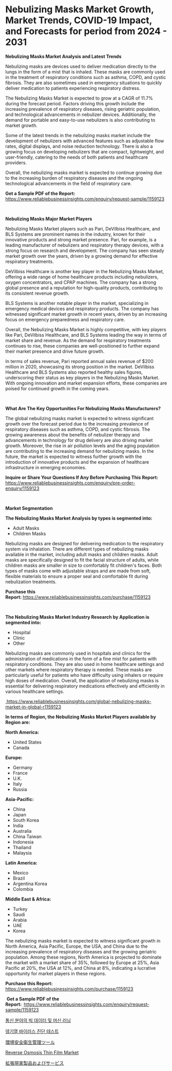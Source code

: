 <p><h1>Nebulizing Masks Market Growth, Market Trends, COVID-19 Impact, and Forecasts for period from 2024 - 2031</h1></p><p><strong>Nebulizing Masks Market Analysis and Latest Trends</strong></p>
<p><p>Nebulizing masks are devices used to deliver medication directly to the lungs in the form of a mist that is inhaled. These masks are commonly used in the treatment of respiratory conditions such as asthma, COPD, and cystic fibrosis. They are also sometimes used in emergency situations to quickly deliver medication to patients experiencing respiratory distress.</p><p>The Nebulizing Masks Market is expected to grow at a CAGR of 11.7% during the forecast period. Factors driving this growth include the increasing prevalence of respiratory diseases, rising geriatric population, and technological advancements in nebulizer devices. Additionally, the demand for portable and easy-to-use nebulizers is also contributing to market growth.</p><p>Some of the latest trends in the nebulizing masks market include the development of nebulizers with advanced features such as adjustable flow rates, digital displays, and noise reduction technology. There is also a growing focus on developing nebulizers that are compact, lightweight, and user-friendly, catering to the needs of both patients and healthcare providers.</p><p>Overall, the nebulizing masks market is expected to continue growing due to the increasing burden of respiratory diseases and the ongoing technological advancements in the field of respiratory care.</p></p>
<p><strong>Get a Sample PDF of the Report:&nbsp;</strong> <a href="https://www.reliablebusinessinsights.com/enquiry/request-sample/1159123">https://www.reliablebusinessinsights.com/enquiry/request-sample/1159123</a></p>
<p>&nbsp;</p>
<p><strong>Nebulizing Masks Major Market Players</strong></p>
<p><p>Nebulizing Masks Market players such as Pari, DeVilbiss Healthcare, and BLS Systems are prominent names in the industry, known for their innovative products and strong market presence. Pari, for example, is a leading manufacturer of nebulizers and respiratory therapy devices, with a strong focus on research and development. The company has seen steady market growth over the years, driven by a growing demand for effective respiratory treatments.</p><p>DeVilbiss Healthcare is another key player in the Nebulizing Masks Market, offering a wide range of home healthcare products including nebulizers, oxygen concentrators, and CPAP machines. The company has a strong global presence and a reputation for high-quality products, contributing to its consistent revenue growth.</p><p>BLS Systems is another notable player in the market, specializing in emergency medical devices and respiratory products. The company has witnessed significant market growth in recent years, driven by an increasing focus on emergency preparedness and respiratory care.</p><p>Overall, the Nebulizing Masks Market is highly competitive, with key players like Pari, DeVilbiss Healthcare, and BLS Systems leading the way in terms of market share and revenue. As the demand for respiratory treatments continues to rise, these companies are well-positioned to further expand their market presence and drive future growth.</p><p>In terms of sales revenue, Pari reported annual sales revenue of $200 million in 2020, showcasing its strong position in the market. DeVilbiss Healthcare and BLS Systems also reported healthy sales figures, underscoring their status as key players in the Nebulizing Masks Market. With ongoing innovation and market expansion efforts, these companies are poised for continued growth in the coming years.</p></p>
<p>&nbsp;</p>
<p><strong>What Are The Key Opportunities For Nebulizing Masks Manufacturers?</strong></p>
<p><p>The global nebulizing masks market is expected to witness significant growth over the forecast period due to the increasing prevalence of respiratory diseases such as asthma, COPD, and cystic fibrosis. The growing awareness about the benefits of nebulizer therapy and advancements in technology for drug delivery are also driving market growth. Moreover, the rise in air pollution levels and the aging population are contributing to the increasing demand for nebulizing masks. In the future, the market is expected to witness further growth with the introduction of innovative products and the expansion of healthcare infrastructure in emerging economies.</p></p>
<p><strong>Inquire or Share Your Questions If Any Before Purchasing This Report:</strong> <a href="https://www.reliablebusinessinsights.com/enquiry/pre-order-enquiry/1159123">https://www.reliablebusinessinsights.com/enquiry/pre-order-enquiry/1159123</a></p>
<p>&nbsp;</p>
<p><strong>Market Segmentation</strong></p>
<p><strong>The Nebulizing Masks Market Analysis by types is segmented into:</strong></p>
<p><ul><li>Adult Masks</li><li>Children Masks</li></ul></p>
<p><p>Nebulizing masks are designed for delivering medication to the respiratory system via inhalation. There are different types of nebulizing masks available in the market, including adult masks and children masks. Adult masks are specifically designed to fit the facial structure of adults, while children masks are smaller in size to comfortably fit children's faces. Both types of masks come with adjustable straps and are made from soft, flexible materials to ensure a proper seal and comfortable fit during nebulization treatments.</p></p>
<p><strong>Purchase this Report:&nbsp;</strong><a href="https://www.reliablebusinessinsights.com/purchase/1159123">https://www.reliablebusinessinsights.com/purchase/1159123</a></p>
<p>&nbsp;</p>
<p><strong>The Nebulizing Masks Market Industry Research by Application is segmented into:</strong></p>
<p><ul><li>Hospital</li><li>Clinic</li><li>Other</li></ul></p>
<p><p>Nebulizing masks are commonly used in hospitals and clinics for the administration of medications in the form of a fine mist for patients with respiratory conditions. They are also used in home healthcare settings and other markets where respiratory therapy is needed. These masks are particularly useful for patients who have difficulty using inhalers or require high doses of medication. Overall, the application of nebulizing masks is essential for delivering respiratory medications effectively and efficiently in various healthcare settings.</p></p>
<p><a href="https://www.reliablebusinessinsights.com/global-nebulizing-masks-market-in-global-r1159123">&nbsp;https://www.reliablebusinessinsights.com/global-nebulizing-masks-market-in-global-r1159123</a></p>
<p><strong>In terms of Region, the Nebulizing Masks Market Players available by Region are:</strong></p>
<p>
    <p> <strong> North America: </strong>
        <ul>
            <li>United States</li>
            <li>Canada</li>
        </ul>
        </p> 
    <p> <strong> Europe: </strong>
        <ul>
            <li>Germany</li>
            <li>France</li>
            <li>U.K.</li>
            <li>Italy</li>
            <li>Russia</li>
        </ul>
        </p> 
    <p> <strong> Asia-Pacific: </strong>
        <ul>
            <li>China</li>
            <li>Japan</li>
            <li>South Korea</li>
            <li>India</li>
            <li>Australia</li>
            <li>China Taiwan</li>
            <li>Indonesia</li>
            <li>Thailand</li>
            <li>Malaysia</li>
        </ul>
        </p> 
    <p> <strong> Latin America: </strong>
        <ul>
            <li>Mexico</li>
            <li>Brazil</li>
            <li>Argentina Korea</li>
            <li>Colombia</li>
        </ul>
        </p> 
    <p> <strong> Middle East & Africa: </strong>
        <ul>
            <li>Turkey</li>
            <li>Saudi</li>
            <li>Arabia</li>
            <li>UAE</li>
            <li>Korea</li>
        </ul>
    </p>
    </p>
<p><p>The nebulizing masks market is expected to witness significant growth in North America, Asia Pacific, Europe, the USA, and China due to the increasing prevalence of respiratory diseases and the growing geriatric population. Among these regions, North America is projected to dominate the market with a market share of 35%, followed by Europe at 25%, Asia Pacific at 20%, the USA at 12%, and China at 8%, indicating a lucrative opportunity for market players in these regions.</p></p>
<p><strong>Purchase this Report: </strong><a href="https://www.reliablebusinessinsights.com/purchase/1159123">https://www.reliablebusinessinsights.com/purchase/1159123</a></p>
<p>&nbsp;<strong>Get a Sample PDF of the Report:&nbsp;&nbsp;</strong><a href="https://www.reliablebusinessinsights.com/enquiry/request-sample/1159123">https://www.reliablebusinessinsights.com/enquiry/request-sample/1159123</a></p>
<p><strong></strong></p>
<p><p><a href="https://medium.com/@frankfurter67567/%ED%86%B5%EC%8B%A0-%EC%8B%9C%EC%9E%A5%EC%97%90%EC%84%9C%EC%9D%98-%EB%B9%85%EB%8D%B0%EC%9D%B4%ED%84%B0-%EB%B0%8F-%EB%A8%B8%EC%8B%A0-%EB%9F%AC%EB%8B%9D-%EB%B6%84%EC%84%9D-%EA%B8%80%EB%A1%9C%EB%B2%8C-%EC%82%B0%EC%97%85-%EC%A0%84%EB%A7%9D-%EB%B0%8F-%EC%98%88%EC%B8%A1-2024%EB%85%84%EB%B6%80%ED%84%B0-2031%EB%85%84%EA%B9%8C%EC%A7%80-de7024091b82">통신 분야의 빅 데이터 및 머신 러닝</a></p><p><a href="https://medium.com/@lilmama456456/%EB%8E%85%EA%B8%B0-%EB%B0%94%EC%9D%B4%EB%9F%AC%EC%8A%A4-%EC%A7%84%EB%8B%A8%EC%8B%9C%EC%9E%A5-%EA%B7%9C%EB%AA%A8-%EB%B0%8F-%EC%8B%9C%EC%9E%A5-%EB%8F%99%ED%96%A5-%EC%A0%84%EC%B2%B4-%EC%82%B0%EC%97%85-%EA%B0%9C%EC%9A%94-2024%EB%85%84%EB%B6%80%ED%84%B0-2031%EB%85%84%EA%B9%8C%EC%A7%80-1259f64aca33">뎅기열 바이러스 진단 테스트</a></p><p><a href="https://medium.com/@cielostamm/%E7%92%B0%E5%A2%83%E8%A1%9B%E7%94%9F%E7%AE%A1%E7%90%86%E3%83%84%E3%83%BC%E3%83%AB%E5%B8%82%E5%A0%B4%E8%AA%BF%E6%9F%BB%E3%83%AC%E3%83%9D%E3%83%BC%E3%83%88-%E3%81%9D%E3%81%AE%E6%AD%B4%E5%8F%B2%E3%81%A8%E5%B0%86%E6%9D%A5%E4%BA%88%E6%B8%AC2024%E5%B9%B4%E3%81%8B%E3%82%892031%E5%B9%B4%E3%81%BE%E3%81%A7-b44369e21f69">環境安全衛生管理ツール</a></p><p><a href="https://github.com/edytherolanlouisejk1miz0wig/Market-Research-Report-List-2/blob/main/reverse-osmosis-thin-film-market.md">Reverse Osmosis Thin Film Market</a></p><p><a href="https://medium.com/@estasprer20231/%E6%8B%A1%E5%BC%B5%E7%8F%BE%E5%AE%9F%E8%A3%BD%E5%93%81%E3%81%A8%E3%82%B5%E3%83%BC%E3%83%93%E3%82%B9%E3%81%AE%E5%B8%82%E5%A0%B4%E8%A6%8F%E6%A8%A1%E3%81%A8%E5%B8%82%E5%A0%B4%E5%8B%95%E5%90%91-%E5%AE%8C%E5%85%A8%E3%81%AA%E6%A5%AD%E7%95%8C%E6%A6%82%E8%A6%81-2024%E5%B9%B4%E3%81%8B%E3%82%892031%E5%B9%B4%E3%81%BE%E3%81%A7-5076aea0e637">拡張現実製品およびサービス</a></p></p>